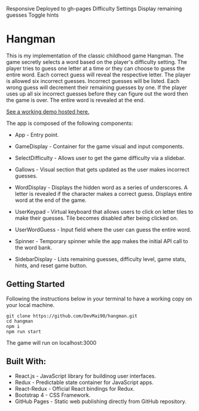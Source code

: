 Responsive
Deployed to gh-pages
Difficulty Settings
Display remaining guesses
Toggle hints

# Hangman

This is my implementation of the classic childhood game Hangman. The game secretly selects a word based on the player's difficulty setting. The player tries to guess one letter at a time or they can choose to guess the entire word. Each correct guess will reveal the respective letter. The player is allowed six incorrect guesses. Incorrect guesses will be listed. Each wrong guess will decrement their remaining guesses by one. If the player uses up all six incorrect guesses before they can figure out the word then the game is over. The entire word is revealed at the end.

[See a working demo hosted here.](https://devmai90.github.io/hangman/)

The app is composed of the following components:

- App - Entry point.

- GameDisplay - Container for the game visual and input components.
- SelectDifficulty - Allows user to get the game difficulty via a slidebar.
- Gallows - Visual section that gets updated as the user makes incorrect guesses.
- WordDisplay - Displays the hidden word as a series of underscores. A letter is revealed if the character makes a correct guess. Displays entire word at the end of the game.
- UserKeypad - Virtual keyboard that allows users to click on letter tiles to make their guesses. Tile becomes disabled after being clicked on.
- UserWordGuess - Input field where the user can guess the entire word.

- Spinner - Temporary spinner while the app makes the initial API call to the word bank.

- SidebarDisplay - Lists remaining guesses, difficulty level, game stats, hints, and reset game button.

## Getting Started

Following the instructions below in your terminal to have a working copy on your local machine.

```
git clone https://github.com/DevMai90/hangman.git
cd hangman
npm i
npm run start
```

The game will run on localhost:3000

## Built With:

- React.js - JavaScript library for buildinog user interfaces.
- Redux - Predictable state container for JavaScript apps.
- React-Redux - Official React bindings for Redux.
- Bootstrap 4 - CSS Framework.
- GitHub Pages - Static web publishing directly from GitHub repository.
